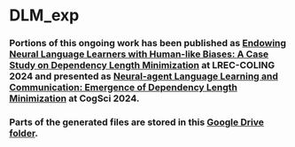 # DLM_exp

### Portions of this ongoing work has been published as [Endowing Neural Language Learners with Human-like Biases: A Case Study on Dependency Length Minimization](https://aclanthology.org/2024.lrec-main.516/) at LREC-COLING 2024 and presented as [Neural-agent Language Learning and Communication: Emergence of Dependency Length Minimization](https://escholarship.org/uc/item/7fr1b90k) at CogSci 2024. 


### Parts of the generated files are stored in this [Google Drive folder](https://drive.google.com/drive/folders/1_eUHRisx2DP6s7hf6DXCUzxLnDvweNyB?usp=drive_link). 
